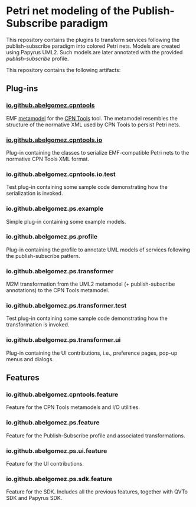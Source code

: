 # Petri net modeling of the Publish-Subscribe paradigm

This repository contains the plugins to transform services following the publish-subscribe paradigm into colored Petri nets. Models are created using Papyrus UML2. Such models are later  annotated with the provided *publish-subscribe* profile.

This repository contains the following artifacts:

## Plug-ins

### [io.github.abelgomez.cpntools](io.github.abelgomez.cpntools/README.md)

EMF [metamodel](io.github.abelgomez.cpntools/model/cpntools.pdf) for the [CPN Tools](http://cpntools.org/) tool. The metamodel resembles the structure of the normative XML used by CPN Tools to persist Petri nets.

### [io.github.abelgomez.cpntools.io](io.github.abelgomez.cpntools.io)

Plug-in containing the classes to serialize EMF-compatible Petri nets to the normative CPN Tools XML format.

### io.github.abelgomez.cpntools.io.test

Test plug-in containing some sample code demonstrating how the serialization is invoked.

### io.github.abelgomez.ps.example

Simple plug-in containing some example models.

### io.github.abelgomez.ps.profile

Plug-in containing the profile to annotate UML models of services following the publish-subscribe pattern.

### io.github.abelgomez.ps.transformer

M2M transformation from the UML2 metamodel (+ publish-subscribe annotations) to the CPN Tools metamodel.

### io.github.abelgomez.ps.transformer.test

Test plug-in containing some sample code demonstrating how the transformation is invoked.

### io.github.abelgomez.ps.transformer.ui

Plug-in containing the UI contributions, i.e., preference pages, pop-up menus and dialogs.

## Features

### io.github.abelgomez.cpntools.feature

Feature for the CPN Tools metamodels and I/O utilities.

### io.github.abelgomez.ps.feature

Feature for the Publish-Subscribe profile and associated transformations.

### io.github.abelgomez.ps.ui.feature

Feature for the UI contributions.

### io.github.abelgomez.ps.sdk.feature

Feature for the SDK. Includes all the previous features, together with QVTo SDK and Papyrus SDK.
